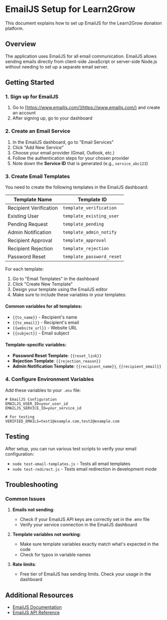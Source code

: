 # EmailJS Setup for Learn2Grow

This document explains how to set up EmailJS for the Learn2Grow donation platform.

## Overview

The application uses EmailJS for all email communication. EmailJS allows sending emails directly from client-side JavaScript or server-side Node.js without needing to set up a separate email server.

## Getting Started

### 1. Sign up for EmailJS

1. Go to [https://www.emailjs.com/](https://www.emailjs.com/) and create an account
2. After signing up, go to your dashboard

### 2. Create an Email Service

1. In the EmailJS dashboard, go to "Email Services"
2. Click "Add New Service"
3. Choose your email provider (Gmail, Outlook, etc.)
4. Follow the authentication steps for your chosen provider
5. Note down the **Service ID** that is generated (e.g., `service_abc123`)

### 3. Create Email Templates

You need to create the following templates in the EmailJS dashboard:

| Template Name | Template ID |
|---------------|-------------|
| Recipient Verification | `template_verification` |
| Existing User | `template_existing_user` |
| Pending Request | `template_pending` |
| Admin Notification | `template_admin_notify` |
| Recipient Approval | `template_approval` |
| Recipient Rejection | `template_rejection` |
| Password Reset | `template_password_reset` |

For each template:
1. Go to "Email Templates" in the dashboard
2. Click "Create New Template"
3. Design your template using the EmailJS editor
4. Make sure to include these variables in your templates:

#### Common variables for all templates:
- `{{to_name}}` - Recipient's name
- `{{to_email}}` - Recipient's email
- `{{website_url}}` - Website URL
- `{{subject}}` - Email subject

#### Template-specific variables:
- **Password Reset Template**: `{{reset_link}}`
- **Rejection Template**: `{{rejection_reason}}`
- **Admin Notification Template**: `{{recipient_name}}`, `{{recipient_email}}`

### 4. Configure Environment Variables

Add these variables to your `.env` file:

```
# EmailJS Configuration
EMAILJS_USER_ID=your_user_id
EMAILJS_SERVICE_ID=your_service_id

# For testing
VERIFIED_EMAILS=test1@example.com,test2@example.com
```

## Testing

After setup, you can run various test scripts to verify your email configuration:

- `node test-email-templates.js` - Tests all email templates
- `node test-redirect.js` - Tests email redirection in development mode

## Troubleshooting

### Common Issues

1. **Emails not sending**: 
   - Check if your EmailJS API keys are correctly set in the .env file
   - Verify your service connection in the EmailJS dashboard

2. **Template variables not working**:
   - Make sure template variables exactly match what's expected in the code
   - Check for typos in variable names

3. **Rate limits**:
   - Free tier of EmailJS has sending limits. Check your usage in the dashboard

## Additional Resources

- [EmailJS Documentation](https://www.emailjs.com/docs/)
- [EmailJS API Reference](https://www.emailjs.com/docs/api/api-reference/)
